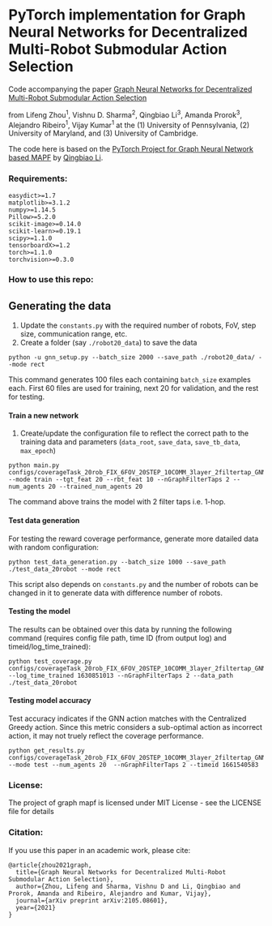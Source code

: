 # PyTorch implementation for Graph Neural Networks for Decentralized Multi-Robot Submodular Action Selection
Code accompanying the paper
[Graph Neural Networks for Decentralized Multi-Robot Submodular Action Selection](https://arxiv.org/abs/2105.08601) 

from Lifeng Zhou<sup>1</sup>, Vishnu D. Sharma<sup>2</sup>, Qingbiao Li<sup>3</sup>, Amanda Prorok<sup>3</sup>, Alejandro Ribeiro<sup>1</sup>, Vijay Kumar<sup>1</sup>
at the (1) University of Pennsylvania, (2) University of Maryland, and (3) University of Cambridge.

The code here is based on the [PyTorch Project for Graph Neural Network based MAPF](https://github.com/proroklab/gnn_pathplanning) by [Qingbiao Li](https://github.com/QingbiaoLi).

### Requirements:
```
easydict>=1.7
matplotlib>=3.1.2
numpy>=1.14.5
Pillow>=5.2.0
scikit-image>=0.14.0
scikit-learn>=0.19.1
scipy>=1.1.0
tensorboardX>=1.2
torch>=1.1.0
torchvision>=0.3.0
```
### How to use this repo:

## Generating the data
1. Update the `constants.py` with the required number of robots, FoV, step size, communication range, etc.
2. Create a folder (say `./robot20_data`) to save the data 
```
python -u gnn_setup.py --batch_size 2000 --save_path ./robot20_data/ --mode rect
```
This command generates 100 files each containing `batch_size` examples each. First 60 files are used for training, next 20 for validation, and the rest for testing.

#### Train a new network
1. Create/update the configuration file to reflect the correct path to the training data and parameters (`data_root`, `save_data`, `save_tb_data`, `max_epoch`) 
```
python main.py configs/coverageTask_20rob_FIX_6FOV_20STEP_10COMM_3layer_2filtertap_GNN2layer_32_128.json --mode train --tgt_feat 20 --rbt_feat 10 --nGraphFilterTaps 2 --num_agents 20 --trained_num_agents 20
```
The command above trains the model with 2 filter taps i.e. 1-hop.


#### Test data generation
For testing the reward coverage performance, generate more datailed data with random configuration:
```
python test_data_generation.py --batch_size 1000 --save_path ./test_data_20robot --mode rect
```
This script also depends on `constants.py` and the number of robots can be changed in it to generate data with difference number of robots.


#### Testing the model
The results can be obtained over this data by running the following command (requires config file path, time ID (from output log) and timeid/log_time_trained):
```
python test_coverage.py configs/coverageTask_20rob_FIX_6FOV_20STEP_10COMM_3layer_2filtertap_GNN2layer_32_128.json --log_time_trained 1630851013 --nGraphFilterTaps 2 --data_path ./test_data_20robot
```


#### Testing model accuracy
Test accuracy indicates if the GNN action matches with the Centralized Greedy action. Since this metric considers a sub-optimal action as incorrect action, it may not truely reflect the coverage performance.

```
python get_results.py configs/coverageTask_20rob_FIX_6FOV_20STEP_10COMM_3layer_2filtertap_GNN2layer_32_128.json --mode test --num_agents 20  --nGraphFilterTaps 2 --timeid 1661540583
```


### License:
The project of graph mapf is licensed under MIT License - see the LICENSE file for details

### Citation:
If you use this paper in an academic work, please cite:
```
@article{zhou2021graph,
  title={Graph Neural Networks for Decentralized Multi-Robot Submodular Action Selection},
  author={Zhou, Lifeng and Sharma, Vishnu D and Li, Qingbiao and Prorok, Amanda and Ribeiro, Alejandro and Kumar, Vijay},
  journal={arXiv preprint arXiv:2105.08601},
  year={2021}
}
```

